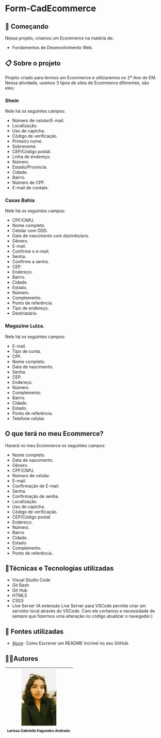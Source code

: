 # Form-CadEcommerce

## 🚀 Começando
Nesse projeto, criamos um Ecommerce na matéria de:
* Fundamentos de Desenvolvimento Web.

## 📋 Sobre o projeto
Projeto criado para termos um Ecommerce e utilizaremos no 2º Ano do EM. 
Nessa atividade, usamos 3 tipos de sites de Ecommerce diferentes, são eles:
### Shein
Nele há os seguintes campos: 
* Número de celular/E-mail.
* Localização.
* Uso de captcha.
* Código de verificação.
* Primeiro nome.
* Sobrenome.
* CEP/Código postal.
* Linha de endereço.
* Número.
* Estado/Província.
* Cidade.
* Bairro.
* Número de CPF.
* E-mail de contato.

### Casas Bahia
Nele há os seguintes campos:
* CPF/CNPJ.
* Nome completo. 
* Celular com DDD. 
* Data de nascimento com dia/mês/ano.
* Gênero.
* E-mail.
* Confirme o e-mail.
* Senha.
* Confirme a senha.
* CEP.
* Endereço.
* Bairro.
* Cidade.
* Estado.
* Número.
* Complemento.
* Ponto de referência.
* Tipo de endereço.
* Destinatário.

### Magazine Luiza.
Nele há os seguintes campos:
* E-mail.
* Tipo de conta.
* CPF.
* Nome completo.
* Data de nascimento.
* Senha.
* CEP.
* Endereço.
* Número.
* Complemento.
* Bairro.
* Cidade.
* Estado.
* Ponto de referência.
* Telefone celular.

## O que terá no meu Ecommerce?
Haverá no meu Ecommerce os seguintes campos:
* Nome completo.
* Data de nascimento. 
* Gênero.
* CPF/CNPJ.
* Número de celular.
* E-mail.
* Confirmação de E-mail.
* Senha.
* Confirmação de senha.
* Localização.
* Uso de captcha.
* Código de verificação.
* CEP/Código postal.
* Endereço.
* Número.
* Bairro
* Cidade.
* Estado.
* Complemento.
* Ponto de referência.

## 🔨Técnicas e Tecnologias utilizadas
* Visual Studio Code 
* Git Bash
* Git Hub
* HTML5
* CSS3
* Live Server (A extensão Live Server para VSCode permite criar um servidor local através do VSCode. Com ele cortamos a necessidade de sempre que fizermos uma alteração no código atualizar o navegador.)

## 🚧 Fontes utilizadas
* [Alura](https://www.alura.com.br/artigos/escrever-bom-readme)- Como Escrever um README Incrível no seu GitHub.

## ✍🏻Autores
| [<img loading="eu.jpeg" src="eu.jpeg" width=115><br><sub>Larissa Gabrielle Fagundes Andrade.</sub>](https://github.com/gabriellefagundes) |
| :---: 
